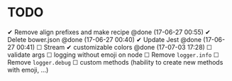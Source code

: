 # TODO
 ✔ Remove align prefixes and make recipe @done (17-06-27 00:55)
 ✔ Delete bower.json @done (17-06-27 00:40)
 ✔ Update Jest @done (17-06-27 00:41)
 ☐ Stream
 ✔ customizable colors @done (17-07-03 17:28)
 ☐ validate args
 ☐ logging without emoji on node
 ☐ Remove `logger.info`
 ☐ Remove `logger.debug`
 ☐ custom methods (hability to create new methods with emoji, ...)
